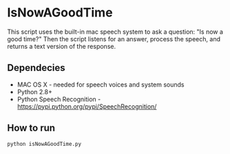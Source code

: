 # IsNowAGoodTime

This script uses the built-in mac speech system to ask a question: "Is now a good time?" Then the script listens for an answer, process the speech, and returns a text version of the response.

## Dependecies
- MAC OS X - needed for speech voices and system sounds
- Python 2.8+
- Python Speech Recognition - https://pypi.python.org/pypi/SpeechRecognition/

## How to run
`python isNowAGoodTime.py`
